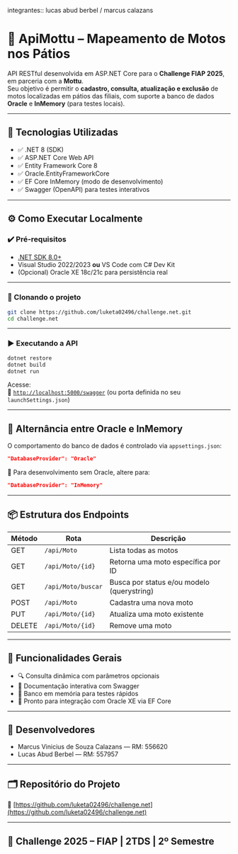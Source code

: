 integrantes:: lucas abud berbel /
marcus calazans

# 🛵 ApiMottu – Mapeamento de Motos nos Pátios

API RESTful desenvolvida em ASP.NET Core para o **Challenge FIAP 2025**, em parceria com a **Mottu**.  
Seu objetivo é permitir o **cadastro, consulta, atualização e exclusão** de motos localizadas em pátios das filiais, com suporte a banco de dados **Oracle** e **InMemory** (para testes locais).

---

## 🔧 Tecnologias Utilizadas

- ✅ .NET 8 (SDK)
- ✅ ASP.NET Core Web API
- ✅ Entity Framework Core 8
- ✅ Oracle.EntityFrameworkCore
- ✅ EF Core InMemory (modo de desenvolvimento)
- ✅ Swagger (OpenAPI) para testes interativos

---

## ⚙️ Como Executar Localmente

### ✔️ Pré-requisitos

- [.NET SDK 8.0+](https://dotnet.microsoft.com/en-us/download/dotnet/8.0)
- Visual Studio 2022/2023 **ou** VS Code com C# Dev Kit
- (Opcional) Oracle XE 18c/21c para persistência real

---

### 🚀 Clonando o projeto

```bash
git clone https://github.com/luketa02496/challenge.net.git
cd challenge.net
```

---

### ▶️ Executando a API

```bash
dotnet restore
dotnet build
dotnet run
```

Acesse:  
📍 [`http://localhost:5000/swagger`](http://localhost:5000/swagger) (ou porta definida no seu `launchSettings.json`)

---

## 🔄 Alternância entre Oracle e InMemory

O comportamento do banco de dados é controlado via `appsettings.json`:

```json
"DatabaseProvider": "Oracle"
```

🔁 Para desenvolvimento sem Oracle, altere para:

```json
"DatabaseProvider": "InMemory"
```

---

## 📦 Estrutura dos Endpoints

| Método | Rota                     | Descrição                                  |
|--------|--------------------------|--------------------------------------------|
| GET    | `/api/Moto`              | Lista todas as motos                       |
| GET    | `/api/Moto/{id}`         | Retorna uma moto específica por ID         |
| GET    | `/api/Moto/buscar`       | Busca por status e/ou modelo (querystring) |
| POST   | `/api/Moto`              | Cadastra uma nova moto                     |
| PUT    | `/api/Moto/{id}`         | Atualiza uma moto existente                |
| DELETE | `/api/Moto/{id}`         | Remove uma moto                            |

---

## 🧠 Funcionalidades Gerais

- 🔍 Consulta dinâmica com parâmetros opcionais
- 🚀 Documentação interativa com Swagger
- 🧪 Banco em memória para testes rápidos
- 🔐 Pronto para integração com Oracle XE via EF Core

---

## 👥 Desenvolvedores

- Marcus Vinicius de Souza Calazans — RM: 556620  
- Lucas Abud Berbel — RM: 557957  

---

## 🗂️ Repositório do Projeto

🔗 [https://github.com/luketa02496/challenge.net](https://github.com/luketa02496/challenge.net)

---

## 📅 Challenge 2025 – FIAP | 2TDS | 2º Semestre
